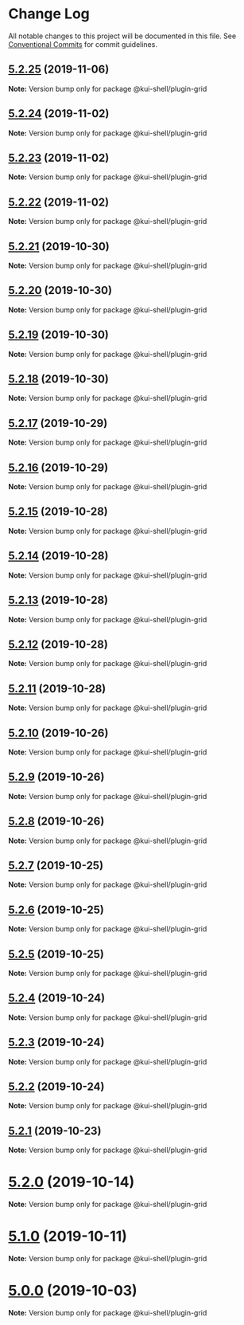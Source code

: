 # Change Log

All notable changes to this project will be documented in this file.
See [Conventional Commits](https://conventionalcommits.org) for commit guidelines.

## [5.2.25](https://github.com/IBM/kui/compare/v4.5.0...v5.2.25) (2019-11-06)

**Note:** Version bump only for package @kui-shell/plugin-grid

## [5.2.24](https://github.com/IBM/kui/compare/v5.2.23...v5.2.24) (2019-11-02)

**Note:** Version bump only for package @kui-shell/plugin-grid

## [5.2.23](https://github.com/IBM/kui/compare/v5.2.22...v5.2.23) (2019-11-02)

**Note:** Version bump only for package @kui-shell/plugin-grid

## [5.2.22](https://github.com/IBM/kui/compare/v4.5.0...v5.2.22) (2019-11-02)

**Note:** Version bump only for package @kui-shell/plugin-grid

## [5.2.21](https://github.com/IBM/kui/compare/v4.5.0...v5.2.21) (2019-10-30)

**Note:** Version bump only for package @kui-shell/plugin-grid

## [5.2.20](https://github.com/IBM/kui/compare/v5.2.19...v5.2.20) (2019-10-30)

**Note:** Version bump only for package @kui-shell/plugin-grid

## [5.2.19](https://github.com/IBM/kui/compare/v4.5.0...v5.2.19) (2019-10-30)

**Note:** Version bump only for package @kui-shell/plugin-grid

## [5.2.18](https://github.com/IBM/kui/compare/v4.5.0...v5.2.18) (2019-10-30)

**Note:** Version bump only for package @kui-shell/plugin-grid

## [5.2.17](https://github.com/IBM/kui/compare/v5.2.16...v5.2.17) (2019-10-29)

**Note:** Version bump only for package @kui-shell/plugin-grid

## [5.2.16](https://github.com/IBM/kui/compare/v4.5.0...v5.2.16) (2019-10-29)

**Note:** Version bump only for package @kui-shell/plugin-grid

## [5.2.15](https://github.com/IBM/kui/compare/v4.5.0...v5.2.15) (2019-10-28)

**Note:** Version bump only for package @kui-shell/plugin-grid

## [5.2.14](https://github.com/IBM/kui/compare/v5.2.13...v5.2.14) (2019-10-28)

**Note:** Version bump only for package @kui-shell/plugin-grid

## [5.2.13](https://github.com/IBM/kui/compare/v5.2.12...v5.2.13) (2019-10-28)

**Note:** Version bump only for package @kui-shell/plugin-grid

## [5.2.12](https://github.com/IBM/kui/compare/v4.5.0...v5.2.12) (2019-10-28)

**Note:** Version bump only for package @kui-shell/plugin-grid

## [5.2.11](https://github.com/IBM/kui/compare/v4.5.0...v5.2.11) (2019-10-28)

**Note:** Version bump only for package @kui-shell/plugin-grid

## [5.2.10](https://github.com/IBM/kui/compare/v5.2.9...v5.2.10) (2019-10-26)

**Note:** Version bump only for package @kui-shell/plugin-grid

## [5.2.9](https://github.com/IBM/kui/compare/v4.5.0...v5.2.9) (2019-10-26)

**Note:** Version bump only for package @kui-shell/plugin-grid

## [5.2.8](https://github.com/IBM/kui/compare/v4.5.0...v5.2.8) (2019-10-26)

**Note:** Version bump only for package @kui-shell/plugin-grid

## [5.2.7](https://github.com/IBM/kui/compare/v5.2.6...v5.2.7) (2019-10-25)

**Note:** Version bump only for package @kui-shell/plugin-grid

## [5.2.6](https://github.com/IBM/kui/compare/v4.5.0...v5.2.6) (2019-10-25)

**Note:** Version bump only for package @kui-shell/plugin-grid

## [5.2.5](https://github.com/IBM/kui/compare/v4.5.0...v5.2.5) (2019-10-25)

**Note:** Version bump only for package @kui-shell/plugin-grid

## [5.2.4](https://github.com/IBM/kui/compare/v4.5.0...v5.2.4) (2019-10-24)

**Note:** Version bump only for package @kui-shell/plugin-grid

## [5.2.3](https://github.com/IBM/kui/compare/v5.2.2...v5.2.3) (2019-10-24)

**Note:** Version bump only for package @kui-shell/plugin-grid

## [5.2.2](https://github.com/IBM/kui/compare/v4.5.0...v5.2.2) (2019-10-24)

**Note:** Version bump only for package @kui-shell/plugin-grid

## [5.2.1](https://github.com/IBM/kui/compare/v5.2.0...v5.2.1) (2019-10-23)

**Note:** Version bump only for package @kui-shell/plugin-grid

# [5.2.0](https://github.com/IBM/kui/compare/v4.5.0...v5.2.0) (2019-10-14)

**Note:** Version bump only for package @kui-shell/plugin-grid

# [5.1.0](https://github.com/IBM/kui/compare/v4.5.0...v5.1.0) (2019-10-11)

**Note:** Version bump only for package @kui-shell/plugin-grid

# [5.0.0](https://github.com/IBM/kui/compare/v4.5.0...v5.0.0) (2019-10-03)

**Note:** Version bump only for package @kui-shell/plugin-grid
